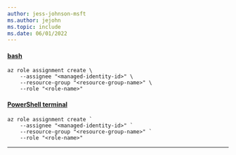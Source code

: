 ```yaml
---
author: jess-johnson-msft
ms.author: jejohn
ms.topic: include
ms.date: 06/01/2022
---
```


#### [bash](#tab/terminal-bash)

```azurecli
az role assignment create \
    --assignee "<managed-identity-id>" \
    --resource-group "<resource-group-name>" \
    --role "<role-name>" 
```

#### [PowerShell terminal](#tab/terminal-powershell)

```azurecli
az role assignment create `
    --assignee "<managed-identity-id>" `
    --resource-group "<resource-group-name>" `
    --role "<role-name>" 
```

---
